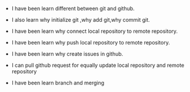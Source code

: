 - I have been learn different between git and github.
- I also learn why initialize git ,why add git,why commit git.
- I have been learn why connect local repository to remote repository.
- I have been learn why push local repository to remote repository.
- I have been learn why create issues in github.

- I can pull github request for equally update local repository and remote repository
- I have been learn branch and merging
